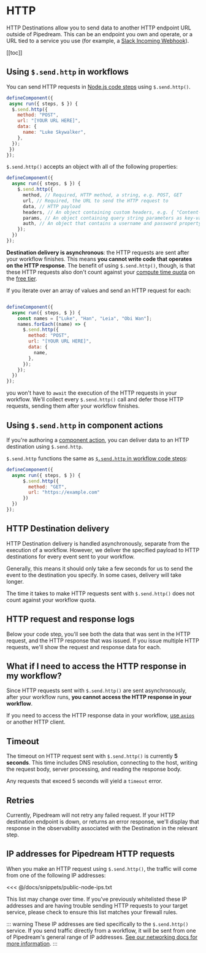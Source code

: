 # HTTP

HTTP Destinations allow you to send data to another HTTP endpoint URL outside of Pipedream. This can be an endpoint you own and operate, or a URL tied to a service you use (for example, a [Slack Incoming Webhook](https://api.slack.com/incoming-webhooks)).

[[toc]]

## Using `$.send.http` in workflows

You can send HTTP requests in [Node.js code steps](/code/nodejs/) using `$.send.http()`.

```javascript
defineComponent({
 async run({ steps, $ }) {
  $.send.http({
    method: "POST",
    url: "[YOUR URL HERE]",
    data: {
      name: "Luke Skywalker",
    },
  });  
 })
});
```

`$.send.http()` accepts an object with all of the following properties:

```javascript
defineComponent({
  async run({ steps, $ }) {
    $.send.http({
      method, // Required, HTTP method, a string, e.g. POST, GET
      url, // Required, the URL to send the HTTP request to
      data, // HTTP payload
      headers, // An object containing custom headers, e.g. { "Content-Type": "application/json" }
      params, // An object containing query string parameters as key-value pairs
      auth, // An object that contains a username and password property, for HTTP basic auth
    });  
  })
});

```

**Destination delivery is asynchronous**: the HTTP requests are sent after your workflow finishes. This means **you cannot write code that operates on the HTTP response**. The benefit of using `$.send.http()`, though, is that these HTTP requests also don't count against your [compute time quota](/limits/#compute-time-per-day) on the [free tier](/pricing/#developer-tier).

If you iterate over an array of values and send an HTTP request for each:

```javascript

defineComponent({
  async run({ steps, $ }) {
    const names = ["Luke", "Han", "Leia", "Obi Wan"];
    names.forEach((name) => {
      $.send.http({
        method: "POST",
        url: "[YOUR URL HERE]",
        data: {
          name,
        },
      });
    });
  })
});
```

you won't have to `await` the execution of the HTTP requests in your workflow. We'll collect every `$.send.http()` call and defer those HTTP requests, sending them after your workflow finishes.

## Using `$.send.http` in component actions

If you're authoring a [component action](/components/actions/), you can deliver data to an HTTP destination using `$.send.http`.

`$.send.http` functions the same as [`$.send.http` in workflow code steps](#using-send-http-in-workflows):

```javascript
defineComponent({
  async run({ steps, $ }) {
      $.send.http({
        method: "GET",
        url: "https://example.com"
      })
  })
});
```

## HTTP Destination delivery

HTTP Destination delivery is handled asynchronously, separate from the execution of a workflow. However, we deliver the specified payload to HTTP destinations for every event sent to your workflow.

Generally, this means it should only take a few seconds for us to send the event to the destination you specify. In some cases, delivery will take longer.

The time it takes to make HTTP requests sent with `$.send.http()` does not count against your workflow quota.

## HTTP request and response logs

Below your code step, you'll see both the data that was sent in the HTTP request, and the HTTP response that was issued. If you issue multiple HTTP requests, we'll show the request and response data for each.

## What if I need to access the HTTP response in my workflow?

Since HTTP requests sent with `$.send.http()` are sent asynchronously, after your workflow runs, **you cannot access the HTTP response in your workflow**.

If you need to access the HTTP response data in your workflow, [use `axios`](/code/nodejs/http-requests/) or another HTTP client.

## Timeout

The timeout on HTTP request sent with `$.send.http()` is currently **5 seconds**. This time includes DNS resolution, connecting to the host, writing the request body, server processing, and reading the response body.

Any requests that exceed 5 seconds will yield a `timeout` error. 

## Retries

Currently, Pipedream will not retry any failed request. If your HTTP destination endpoint is down, or returns an error response, we'll display that response in the observability associated with the Destination in the relevant step.

## IP addresses for Pipedream HTTP requests

When you make an HTTP request using `$.send.http()`, the traffic will come from one of the following IP addresses:

<<< @/docs/snippets/public-node-ips.txt

This list may change over time. If you've previously whitelisted these IP addresses and are having trouble sending HTTP requests to your target service, please check to ensure this list matches your firewall rules.

::: warning
These IP addresses are tied specifically to the `$.send.http()` service. If you send traffic directly from a workflow, it will be sent from one of Pipedream's general range of IP addresses. [See our networking docs for more information](/workflows/networking/).
:::

<Footer />
